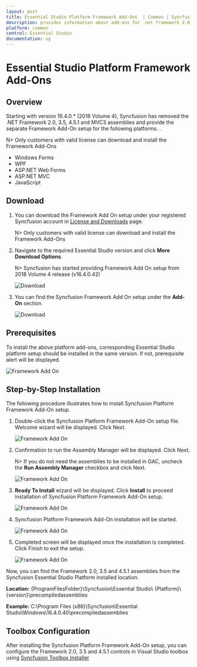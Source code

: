 ```yaml
---
layout: post
title: Essential Studio Platform Framework Add-Ons  | Common | Syncfusion
description: provides information about add-ons for .net framework 2.0,3.5 and 4.5.1 and steps for installation
platform: common
control: Essential Studio
documentation: ug
---
```


# Essential Studio Platform Framework Add-Ons

## Overview

Starting with version 16.4.0.* (2018 Volume 4), Syncfusion has removed the .NET Framework 2.0, 3.5, 4.5.1 and MVC3 assemblies and provide the separate Framework Add-On setup for the following platforms. . 

N> Only customers with valid license can download and install the Framework Add-Ons

* Windows Forms
* WPF
* ASP.NET Web Forms
* ASP.NET MVC
* JavaScript

## Download

1. You can download the Framework Add On setup under your registered Syncfusion account in [License and Downloads](https://www.syncfusion.com/account/downloads) page.

   N> Only customers with valid license can download and install the Framework Add-Ons

2. Navigate to the required Essential Studio version and click **More Download Options**.

   N> Syncfusion has started providing Framework Add On setup from 2018 Volume 4 release (v16.4.0.42)

   ![Download](Framework-Add-On-Images/FrameworkAddOn7.png)

3. You can find the Syncfusion Framework Add On setup under the **Add-On** section.

   ![Download](Framework-Add-On-Images/FrameworkAddOn8.png)



## Prerequisites

To install the above platform add-ons, corresponding Essential Studio platform setup should be installed in the same version. If not, prerequisite alert will be displayed.

![Framework Add On](Framework-Add-On-Images/FrameworkAddOn1.png)

## Step-by-Step Installation

The following procedure illustrates how to install Syncfusion Platform Framework Add-On setup.

1.  Double-click the Syncfusion Platform Framework Add-On setup file. Welcome wizard will be displayed. Click Next.

    ![Framework Add On](Framework-Add-On-Images/FrameworkAddOn2.png)

2.  Confirmation to run the Assembly Manager will be displayed. Click Next. 

    N> If you do not need the assemblies to be installed in GAC, uncheck the **Run Assembly Manager** checkbox and click Next.

    ![Framework Add On](Framework-Add-On-Images/FrameworkAddOn3.png)

3.  **Ready To Install** wizard will be displayed. Click **Install** to proceed installation of Syncfusion Platform Framework Add-On setup.

    ![Framework Add On](Framework-Add-On-Images/FrameworkAddOn4.png)

4.  Syncfusion Platform Framework Add-On installation will be started.

    ![Framework Add On](Framework-Add-On-Images/FrameworkAddOn5.png)

5.  Completed screen will be displayed once the installation is completed. Click Finish to exit the setup.
  
    ![Framework Add On](Framework-Add-On-Images/FrameworkAddOn6.png)
	
Now, you can find the Framework 2.0, 3.5 and 4.5.1 assemblies from the Syncfusion Essential Studio Platform installed location.

**Location:** {ProgramFilesFolder}\Syncfusion\Essential Studio\ {Platform}\ {version}\precompiledassemblies

**Example:** C:\Program Files (x86)\Syncfusion\Essential Studio\Windows\16.4.0.40\precompiledassemblies

## Toolbox Configuration

After installing the Syncfusion Platform Framework Add-On setup, you can configure the Framework 2.0, 3.5 and 4.5.1 controls in Visual Studio toolbox using [Syncfusion Toolbox Installer](https://help.syncfusion.com/common/essential-studio/utilities#for-wpf-windows-forms-and-aspnet-web-forms-platforms)
